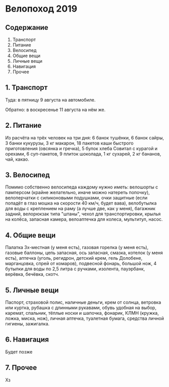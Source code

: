 # Велопоход 2019

## Содержание

1. Транспорт
2. Питание
3. Велосипед
4. Общие вещи
5. Личные вещи
6. Навигация
7. Прочее

## 1. Транспорт

Туда: в пятницу 9 августа на автомобиле.

Обратно: в воскресенье 11 августа на нём же.

## 2. Питание

Из расчёта на трёх человек на три дня: 6 банок тушёнки, 6 банок сайры, 3 банки кукурузы, 3 кг макарон, 18 пакетов каши быстрого приготовления (овсянка и гречка), 5 булок хлеба Совитал с курагой и орехами, 6 суп-пакетов, 9 плиток шоколада, 1 кг сухарей, 2 кг бананов, чай, какао.

## 3. Велосипед

Помимо собственно велосипеда каждому нужно иметь: велошорты с памперсом (крайне желательно, иначе можно натереть попочку), велоперчатки с силиконовыми подушками, очки защитные (если попадёт в глаз мошка на скорости 40 км/ч, будет вава), велобутылка для воды с креплением на раму (а лучше две, как у меня), багажник задний, велорюкзак типа "штаны", чехол для транспортировки, крылья на колёса, запасная камера, велоаптечка для колеса, мультитул, насос.


## 4. Общие вещи

Палатка 3х-местная (у меня есть), газовая горелка (у меня есть), газовые баллоны, цепь запасная, ось запасная, смазка, котелок (у меня есть), аптечка (уголь, регидрон, детский крем, гель Долобене, марганцовка, спрей от комаров), подвесной фонарь, большой нож, 4 бутылки для воды по 2,5 литра с ручками, изолента, пауэрбанк, верёвка, бечёвка, скотч.


## 5. Личные вещи

Паспорт, страховой полис, наличные деньги, крем от солнца, ветровка или куртка, рубашка с длинными рукавами, обувь удобная на выбор, каремат, спальник, тёплые носки и шапочка, фонарик, КЛМН (кружка, ложка, миска, нож), личная аптечка, туалетная бумага, средства личной гигиены, зажигалка.

## 6. Навигация

Будет позже

## 7. Прочее

Хз
